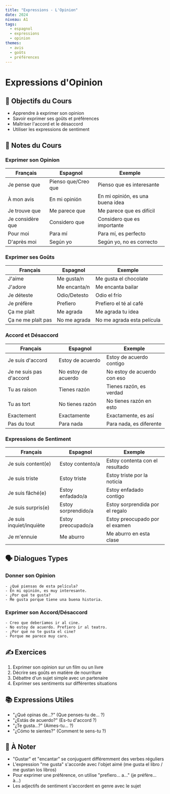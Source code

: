 ```yaml
---
title: "Expressions - L'Opinion"
date: 2024
niveau: A1
tags:
  - espagnol
  - expressions
  - opinion
themes:
  - avis
  - goûts
  - préférences
---
```


# Expressions d'Opinion

## 🎯 Objectifs du Cours
- Apprendre à exprimer son opinion
- Savoir exprimer ses goûts et préférences
- Maîtriser l'accord et le désaccord
- Utiliser les expressions de sentiment

## 📝 Notes du Cours

### Exprimer son Opinion
| Français | Espagnol | Exemple |
|----------|----------|----------|
| Je pense que | Pienso que/Creo que | Pienso que es interesante |
| À mon avis | En mi opinión | En mi opinión, es una buena idea |
| Je trouve que | Me parece que | Me parece que es difícil |
| Je considère que | Considero que | Considero que es importante |
| Pour moi | Para mí | Para mí, es perfecto |
| D'après moi | Según yo | Según yo, no es correcto |

### Exprimer ses Goûts
| Français | Espagnol | Exemple |
|----------|----------|----------|
| J'aime | Me gusta/n | Me gusta el chocolate |
| J'adore | Me encanta/n | Me encanta bailar |
| Je déteste | Odio/Detesto | Odio el frío |
| Je préfère | Prefiero | Prefiero el té al café |
| Ça me plaît | Me agrada | Me agrada tu idea |
| Ça ne me plaît pas | No me agrada | No me agrada esta película |

### Accord et Désaccord
| Français | Espagnol | Exemple |
|----------|----------|----------|
| Je suis d'accord | Estoy de acuerdo | Estoy de acuerdo contigo |
| Je ne suis pas d'accord | No estoy de acuerdo | No estoy de acuerdo con eso |
| Tu as raison | Tienes razón | Tienes razón, es verdad |
| Tu as tort | No tienes razón | No tienes razón en esto |
| Exactement | Exactamente | Exactamente, es así |
| Pas du tout | Para nada | Para nada, es diferente |

### Expressions de Sentiment
| Français | Espagnol | Exemple |
|----------|----------|----------|
| Je suis content(e) | Estoy contento/a | Estoy contenta con el resultado |
| Je suis triste | Estoy triste | Estoy triste por la noticia |
| Je suis fâché(e) | Estoy enfadado/a | Estoy enfadado contigo |
| Je suis surpris(e) | Estoy sorprendido/a | Estoy sorprendida por el regalo |
| Je suis inquiet/inquiète | Estoy preocupado/a | Estoy preocupado por el examen |
| Je m'ennuie | Me aburro | Me aburro en esta clase |

## 🗣️ Dialogues Types

### Donner son Opinion
```español
- ¿Qué piensas de esta película?
- En mi opinión, es muy interesante.
- ¿Por qué te gusta?
- Me gusta porque tiene una buena historia.
```

### Exprimer son Accord/Désaccord
```español
- Creo que deberíamos ir al cine.
- No estoy de acuerdo. Prefiero ir al teatro.
- ¿Por qué no te gusta el cine?
- Porque me parece muy caro.
```

## ✍️ Exercices
1. Exprimer son opinion sur un film ou un livre
2. Décrire ses goûts en matière de nourriture
3. Débattre d'un sujet simple avec un partenaire
4. Exprimer ses sentiments sur différentes situations

## 📚 Expressions Utiles
- "¿Qué opinas de...?" (Que penses-tu de... ?)
- "¿Estás de acuerdo?" (Es-tu d'accord ?)
- "¿Te gusta...?" (Aimes-tu... ?)
- "¿Cómo te sientes?" (Comment te sens-tu ?)

## 📌 À Noter
- "Gustar" et "encantar" se conjuguent différemment des verbes réguliers
- L'expression "me gusta" s'accorde avec l'objet aimé (me gusta el libro / me gustan los libros)
- Pour exprimer une préférence, on utilise "prefiero... a..." (je préfère... à...)
- Les adjectifs de sentiment s'accordent en genre avec le sujet
